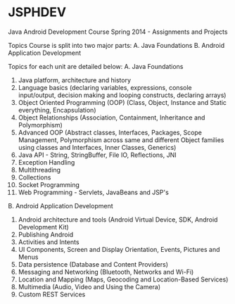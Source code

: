 JSPHDEV
=======

Java Android Development Course Spring 2014 - Assignments and Projects

Topics
Course is split into two major parts:
A. Java Foundations
B. Android Application Development

Topics for each unit are detailed below:
A. Java Foundations
1. Java platform, architecture and history
2. Language basics (declaring variables, expressions, console input/output,
decision making and looping constructs, declaring arrays)
3. Object Oriented Programming (OOP) (Class, Object, Instance and Static
everything, Encapsulation)
4. Object Relationships (Association, Containment, Inheritance and
Polymorphism)
5. Advanced OOP (Abstract classes, Interfaces, Packages, Scope
Management, Polymorphism across same and different Object families
using classes and Interfaces, Inner Classes, Generics)
6. Java API - String, StringBuffer, File IO, Reflections, JNI
7. Exception Handling
8. Multithreading
9. Collections
10. Socket Programming
11. Web Programming - Servlets, JavaBeans and JSP's

B. Android Application Development
1. Android architecture and tools (Android Virtual Device, SDK, Android
Development Kit)
2. Publishing Android
3. Activities and Intents
4. UI Components, Screen and Display Orientation, Events, Pictures and
Menus
5. Data persistence (Database and Content Providers)
6. Messaging and Networking (Bluetooth, Networks and Wi-Fi)
7. Location and Mapping (Maps, Geocoding and Location-Based Services)
8. Multimedia (Audio, Video and Using the Camera)
9. Custom REST Services
